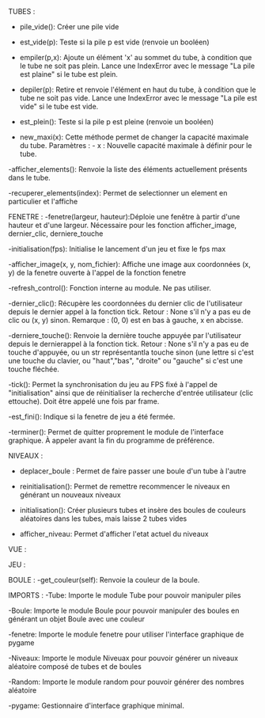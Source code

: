 
TUBES :
- pile_vide(): Créer une pile vide

- est_vide(p): Teste si la pile p est vide (renvoie un booléen)

- empiler(p,x): Ajoute un élément 'x' au sommet du tube, à condition que le tube ne soit pas plein.
				Lance une IndexError avec le message "La pile est plaine" si le tube est plein.

- depiler(p):  Retire et renvoie l'élément en haut du tube, à condition que le tube ne soit pas vide.
				Lance une IndexError avec le message "La pile est vide" si le tube est vide.

- est_plein(): Teste si la pile p est pleine (renvoie un booléen)

- new_maxi(x): Cette méthode permet de changer la capacité maximale du tube.
				Paramètres :
        	   		- x : Nouvelle capacité maximale à définir pour le tube.

-afficher_elements(): Renvoie la liste des éléments actuellement présents dans le tube.

-recuperer_elements(index): Permet de selectionner un element en particulier et l'affiche




FENETRE :
-fenetre(largeur, hauteur):Déploie une fenêtre à partir d'une hauteur et d'une largeur.
    					    Nécessaire pour les fonction afficher_image, dernier_clic, derniere_touche

-initialisation(fps): Initialise le lancement d'un jeu et fixe le fps max

-afficher_image(x, y, nom_fichier): Affiche une image aux coordonnées (x, y) de la fenetre ouverte à l'appel de la fonction fenetre

-refresh_control(): Fonction interne au module. Ne pas utiliser.

-dernier_clic(): Récupère les coordonnées du dernier clic de l'utilisateur depuis le dernier appel à la fonction tick.
    				Retour : None s'il n'y a pas eu de clic ou (x, y) sinon.
    				Remarque : (0, 0) est en bas à gauche, x en abcisse.

-derniere_touche(): Renvoie la dernière touche appuyée par l'utilisateur depuis le dernierappel à la fonction tick.
    				 Retour : None s'il n'y a pas eu de touche d'appuyée, ou un str représentantla touche sinon (une lettre si c'est une touche du clavier, ou "haut","bas", "droite" ou "gauche" si c'est une touche fléchée.

-tick(): Permet la synchronisation du jeu au FPS fixé à l'appel de "initialisation" ainsi que de réinitialiser la recherche d'entrée utilisateur (clic ettouche). 
		 Doit être appelé une fois par frame.

-est_fini(): Indique si la fenetre de jeu a été fermée.

-terminer(): Permet de quitter proprement le module de l'interface graphique.
    		 À appeler avant la fin du programme de préférence.




NIVEAUX :
- deplacer_boule : Permet de faire passer une boule d'un tube à l'autre

- reinitialisation(): Permet de remettre recommencer le niveaux en générant un nouveaux niveaux

- initialisation(): Créer plusieurs tubes et insère des boules de couleurs aléatoires dans les tubes, mais laisse 2 tubes vides

- afficher_niveau: Permet d'afficher l'etat actuel du niveaux



VUE :

JEU : 

BOULE : 
-get_couleur(self): Renvoie la couleur de la boule.




IMPORTS : 
-Tube: Importe le module Tube pour pouvoir manipuler piles

-Boule: Importe le module Boule pour pouvoir manipuler des boules en générant un objet Boule avec une couleur 

-fenetre: Importe le module fenetre pour utiliser l'interface graphique de pygame

-Niveaux: Importe le module Niveuax pour pouvoir générer un niveaux aléatoire composé de tubes et de boules

-Random: Importe le module random pour pouvoir générer des nombres aléatoire

-pygame: Gestionnaire d'interface graphique minimal.
